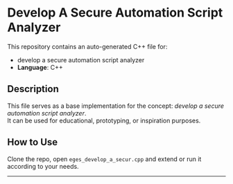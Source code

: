 # Develop A Secure Automation Script Analyzer

This repository contains an auto-generated C++ file for:

- develop a secure automation script analyzer
- **Language**: C++

## Description

This file serves as a base implementation for the concept: *develop a secure automation script analyzer*.  
It can be used for educational, prototyping, or inspiration purposes.

## How to Use

Clone the repo, open `eges_develop_a_secur.cpp` and extend or run it according to your needs.

---


